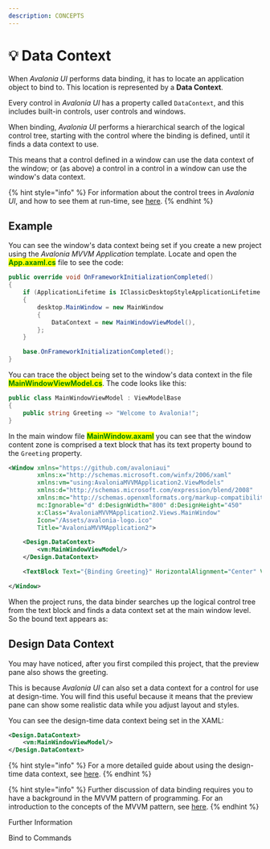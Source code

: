 ```yaml
---
description: CONCEPTS
---
```


# 💡 Data Context

When _Avalonia UI_ performs data binding, it has to locate an application object to bind to. This location is represented by a **Data Context**.

<!--<figure><img src="../../.gitbook/assets/image (56).png" alt=""><figcaption></figcaption></figure>-->

Every control in _Avalonia UI_ has a property called `DataContext`, and this includes built-in controls, user controls and windows.&#x20;

When binding, _Avalonia UI_ performs a hierarchical search of the logical control tree, starting with the control where the binding is defined, until it finds a data context to use.&#x20;

<!--<figure><img src="../../.gitbook/assets/image (62).png" alt=""><figcaption></figcaption></figure>-->

This means that a control defined in a window can use the data context of the window; or (as above) a control in a control in a window can use the window's data context.

{% hint style="info" %}
For information about the control trees in _Avalonia UI_, and how to see them at run-time, see [here](../control-trees.md).
{% endhint %}

## Example

You can see the window's data context being set if you create a new project using the _Avalonia MVVM Application_ template. Locate and open the <mark style="color:green;">**App.axaml.cs**</mark> file to see the code:

```csharp
public override void OnFrameworkInitializationCompleted()
{
    if (ApplicationLifetime is IClassicDesktopStyleApplicationLifetime desktop)
    {
        desktop.MainWindow = new MainWindow
        {
            DataContext = new MainWindowViewModel(),
        };
    }

    base.OnFrameworkInitializationCompleted();
}
```

You can trace the object being set to the window's data context in the file <mark style="color:green;">**MainWindowViewModel.cs**</mark>. The code looks like this:

```csharp
public class MainWindowViewModel : ViewModelBase
{
    public string Greeting => "Welcome to Avalonia!";
}
```

In the main window file <mark style="color:green;">**MainWindow.axaml**</mark> you can see that the window content zone is comprised a text block that has its text property bound to the `Greeting` property.

```xml
<Window xmlns="https://github.com/avaloniaui"
        xmlns:x="http://schemas.microsoft.com/winfx/2006/xaml"
        xmlns:vm="using:AvaloniaMVVMApplication2.ViewModels"
        xmlns:d="http://schemas.microsoft.com/expression/blend/2008"
        xmlns:mc="http://schemas.openxmlformats.org/markup-compatibility/2006"
        mc:Ignorable="d" d:DesignWidth="800" d:DesignHeight="450"
        x:Class="AvaloniaMVVMApplication2.Views.MainWindow"
        Icon="/Assets/avalonia-logo.ico"
        Title="AvaloniaMVVMApplication2">

    <Design.DataContext>
        <vm:MainWindowViewModel/>
    </Design.DataContext>

    <TextBlock Text="{Binding Greeting}" HorizontalAlignment="Center" VerticalAlignment="Center"/>

</Window>
```

When the project runs, the data binder searches up the logical control tree from the text block and finds a data context set at the main window level. So the bound text appears as:

<!--<figure><img src="../../.gitbook/assets/image (20) (2).png" alt=""><figcaption></figcaption></figure>-->

## Design Data Context

You may have noticed, after you first compiled this project, that the preview pane also shows the greeting.

<!--<figure><img src="../../.gitbook/assets/image (40) (1).png" alt=""><figcaption></figcaption></figure>-->

This is because _Avalonia UI_ can also set a data context for a control for use at design-time. You will find this useful because it means that the preview pane can show some realistic data while you adjust layout and styles.

You can see the design-time data context being set in the XAML:

```xml
<Design.DataContext>
    <vm:MainWindowViewModel/>
</Design.DataContext>
```

{% hint style="info" %}
For a more detailed guide about using the design-time data context, see [here](../../guides/implementation-guides/how-to-use-design-time-data.md).
{% endhint %}

{% hint style="info" %}
Further discussion of data binding requires you to have a background in the MVVM pattern of programming. For an introduction to the concepts of the MVVM pattern, see [here](../the-mvvm-pattern/). &#x20;
{% endhint %}

Further Information

Bind to Commands
